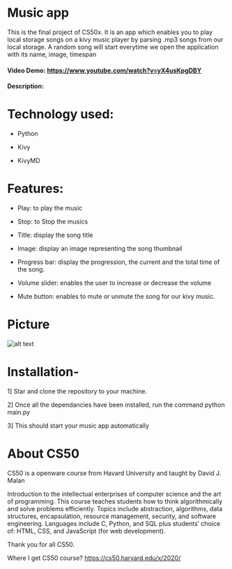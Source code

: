 # Music app

This is the final project of CS50x. It is an app which enables you to play local storage songs on a kivy music player by parsing .mp3 songs from our local storage. A random song will start everytime we open the application with its name, image, timespan



#### Video Demo:  <https://www.youtube.com/watch?v=yX4usKpgDBY>


#### Description:

# Technology used:

- Python

- Kivy

- KivyMD

# Features:

- Play: to play the music

- Stop: to Stop the musics

- Title: display the song title

- Image: display an image representing the song thumbnail

- Progress bar: display the progression, the current and the total time of the song.

- Volume slider: enables the user to increase or decrease the volume

- Mute button: enables to mute or unmute the song for our kivy music.

# Picture
![alt text](https://github.com/[jacques172]/[project]/blob/[main]/image.jpg?raw=true)




# Installation-
1] Star and clone the repository to your machine.

2] Once all the dependancies have been installed, run the command python main.py

3] This should start your music app automatically

# About CS50

CS50 is a openware course from Havard University and taught by David J. Malan

Introduction to the intellectual enterprises of computer science and the art of programming. This course teaches students how to think algorithmically and solve problems efficiently. Topics include abstraction, algorithms, data structures, encapsulation, resource management, security, and software engineering. Languages include C, Python, and SQL plus students’ choice of: HTML, CSS, and JavaScript (for web development).

Thank you for all CS50.

Where I get CS50 course? https://cs50.harvard.edu/x/2020/
